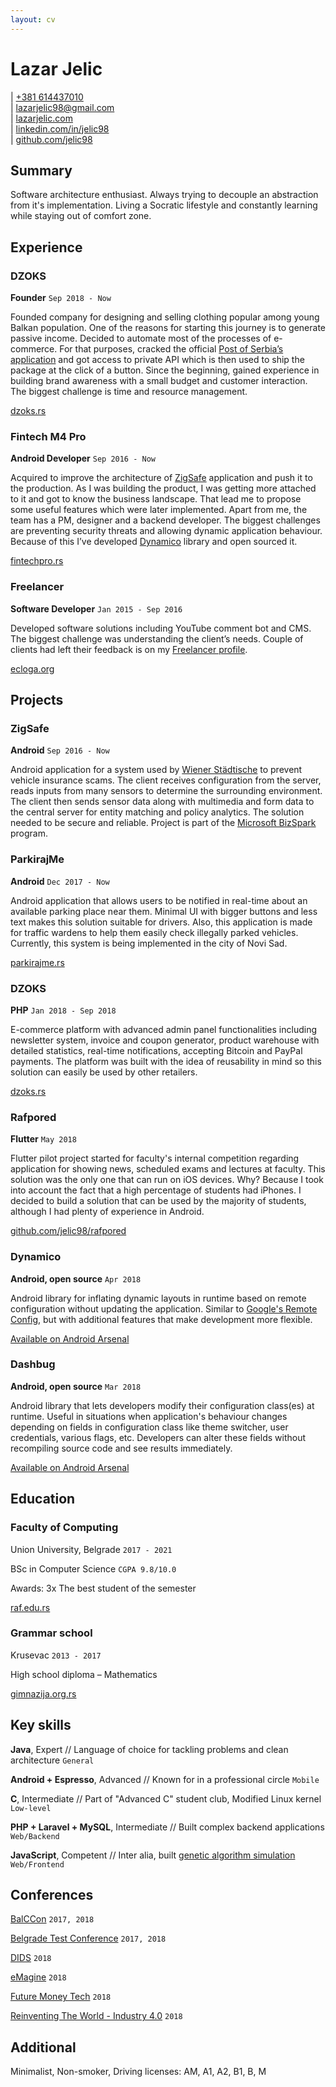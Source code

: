 ```yaml
---
layout: cv
---
```

# Lazar Jelic

<div id="webaddress">
	<div>
		| <a href="tel:+381614437010">+381 614437010</a>
		<br/>
		| <a href="mailto:lazarjelic98@gmail.com">lazarjelic98@gmail.com</a>
		<br/>
		| <a href="https://www.lazarjelic.com">lazarjelic.com</a>
		<br/>
		| <a href="https://www.linkedin.com/in/jelic98">linkedin.com/in/jelic98</a>
		<br/>
		| <a href="https://www.github.com/jelic98">github.com/jelic98</a>
	</div>
</div>

## Summary
Software architecture enthusiast.
Always trying to decouple an abstraction from it's implementation.
Living a Socratic lifestyle and constantly learning while staying out of comfort zone.

## Experience

### DZOKS
__Founder__
`Sep 2018 - Now`

Founded company for designing and selling clothing popular among young Balkan population.
One of the reasons for starting this journey is to generate passive income.
Decided to automate most of the processes of e-commerce.
For that purposes, cracked the official [Post of Serbia’s application](https://play.google.com/store/apps/details?id=rs.assecosee.pttandroidapp) and got access to private API which is then used to ship the package at the click of a button.
Since the beginning, gained experience in building brand awareness with a small budget and customer interaction.
The biggest challenge is time and resource management.

[dzoks.rs](https://www.dzoks.rs)

### Fintech M4 Pro
__Android Developer__
`Sep 2016 - Now`

Acquired to improve the architecture of [ZigSafe](#zigsafe) application and push it to the production.
As I was building the product, I was getting more attached to it and got to know the business landscape.
That lead me to propose some useful features which were later implemented.
Apart from me, the team has a PM, designer and a backend developer.
The biggest challenges are preventing security threats and allowing dynamic application behaviour.
Because of this I’ve developed [Dynamico](https://android-arsenal.com/details/1/6926) library and open sourced it.

[fintechpro.rs](http://fintechpro.rs)

### Freelancer
__Software Developer__
`Jan 2015 - Sep 2016`

Developed software solutions including YouTube comment bot and CMS.
The biggest challenge was understanding the client’s needs.
Couple of clients had left their feedback is on my [Freelancer profile](https://www.freelancer.com/u/jelic). 

[ecloga.org](https://www.ecloga.org)

## Projects

### ZigSafe
__Android__
`Sep 2016 - Now`

Android application for a system used by [Wiener Städtische](https://wiener.co.rs) to prevent vehicle insurance scams.
The client receives configuration from the server, reads inputs from many sensors to determine the surrounding environment.
The client then sends sensor data along with multimedia and form data to the central server for entity matching and policy analytics.
The solution needed to be secure and reliable.
Project is part of the [Microsoft BizSpark](https://startups.microsoft.com) program.

### ParkirajMe
__Android__
`Dec 2017 - Now`

Android application that allows users to be notified in real-time about an available parking place near them.
Minimal UI with bigger buttons and less text makes this solution suitable for drivers.
Also, this application is made for traffic wardens to help them easily check illegally parked vehicles.
Currently, this system is being implemented in the city of Novi Sad.

[parkirajme.rs](http://www.parkirajme.rs)

### DZOKS
__PHP__
`Jan 2018 - Sep 2018`

E-commerce platform with advanced admin panel functionalities including newsletter system, invoice and coupon generator, product warehouse with detailed statistics, real-time notifications, accepting Bitcoin and PayPal payments.
The platform was built with the idea of reusability in mind so this solution can easily be used by other retailers.

[dzoks.rs](https://www.dzoks.rs)

### Rafpored
__Flutter__
`May 2018`

Flutter pilot project started for faculty's internal competition regarding application for showing news, scheduled exams and lectures at faculty.
This solution was the only one that can run on iOS devices.
Why?
Because I took into account the fact that a high percentage of students had iPhones.
I decided to build a solution that can be used by the majority of students, although I had plenty of experience in Android.

[github.com/jelic98/rafpored](https://www.github.com/jelic98/rafpored)

### Dynamico
__Android, open source__
`Apr 2018`

Android library for inflating dynamic layouts in runtime based on remote configuration without updating the application.
Similar to [Google's Remote Config](https://firebase.google.com/docs/remote-config), but with additional features that make development more flexible.

[Available on Android Arsenal](https://android-arsenal.com/details/1/6926)

### Dashbug
__Android, open source__
`Mar 2018`

Android library that lets developers modify their configuration class(es) at runtime.
Useful in situations when application's behaviour changes depending on fields in configuration class like theme switcher, user credentials, various flags, etc.
Developers can alter these fields without recompiling source code and see results immediately.

[Available on Android Arsenal](https://android-arsenal.com/details/1/6891)

## Education

### Faculty of Computing
Union University, Belgrade
`2017 - 2021`

BSc in Computer Science 
`CGPA 9.8/10.0`

Awards: 3x The best student of the semester

[raf.edu.rs](https://raf.edu.rs)

### Grammar school
Krusevac
`2013 - 2017`

High school diploma – Mathematics

[gimnazija.org.rs](http://gimnazija.org.rs)

## Key skills

__Java__, Expert
// Language of choice for tackling problems and clean architecture
`General`

__Android + Espresso__, Advanced
// Known for in a professional circle
`Mobile`

__C__, Intermediate
// Part of "Advanced C" student club, Modified Linux kernel
`Low-level`

__PHP + Laravel + MySQL__, Intermediate
// Built complex backend applications
`Web/Backend`

__JavaScript__, Competent
// Inter alia, built [genetic algorithm simulation](https://ecloga.org/projects/genetic)
`Web/Frontend`

## Conferences

[BalCCon](https://2k19.balccon.org)
`2017, 2018`

[Belgrade Test Conference](https://bg-testconference.rs)
`2017, 2018`

[DIDS](https://dids.rs)
`2018`

[eMagine](https://emagine.rs)
`2018`

[Future Money Tech](https://startit.rs/future-money-tech)
`2018`

[Reinventing The World - Industry 4.0](https://ntpark-conf.rs)
`2018`

## Additional

Minimalist, Non-smoker, Driving licenses: AM, A1, A2, B1, B, M
